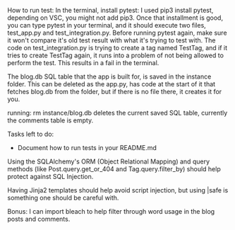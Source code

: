 How to run test: 
In the terminal, install pytest:
I used pip3 install pytest, depending on VSC, you might not add pip3.
Once that installment is good, you can type pytest in your terminal, and it should execute two files, test_app.py and test_integration.py. 
Before running pytest again, make sure it won't compare it's old test result with what it's trying to test with. The code on test_integration.py is trying to create a tag named TestTag, and if it tries to create TestTag again, it runs into a problem of not being allowed to perform the test. This results in a fail in the terminal.

The blog.db SQL table that the app is built for, is saved in the instance folder. This can be deleted as the app.py, has code at the start of it that fetches blog.db from the folder, but if there is no file there, it creates it for you.

running:
rm instance/blog.db 
deletes the current saved SQL table, currently the comments table is empty.

Tasks left to do: 
- Document how to run tests in your README.md


Using the SQLAlchemy's ORM (Object Relational Mapping) and query methods (like Post.query.get_or_404 and Tag.query.filter_by) should help protect against SQL Injection. 

Having Jinja2 templates should help avoid script injection, but using |safe is something one should be careful with.

Bonus: 
I can import bleach to help filter through word usage in the blog posts and comments.

